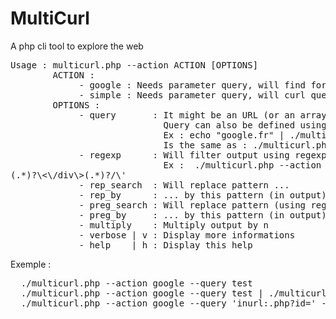 # MultiCurl

A php cli tool to explore the web

<pre>Usage : multicurl.php --action ACTION [OPTIONS]
        ACTION :
             - google : Needs parameter query, will find for query on google
             - simple : Needs parameter query, will curl query
        OPTIONS :
             - query       : It might be an URL (or an array of URL) or a word (or an array of word) to search in google
                             Query can also be defined using standard input
                             Ex : echo "google.fr" | ./multicurl.php --action simple
                             Is the same as : ./multicurl.php --action simple --query google.fr
             - regexp      : Will filter output using regexp (default only display links)
                             Ex :  ./multicurl.php --action simple --query test.com --regexp \'/(.*)?\<div id="footer"\>(.*)?\<\/div\>(.*)?/\'
             - rep_search  : Will replace pattern ...
             - rep_by      : ... by this pattern (in output)
             - preg_search : Will replace pattern (using regexp) ...
             - preg_by     : ... by this pattern (in output)
             - multiply    : Multiply output by n
             - verbose | v : Display more informations
             - help    | h : Display this help</pre>
            
Exemple : 
<pre>
  ./multicurl.php --action google --query test
  ./multicurl.php --action google --query test | ./multicurl.php --action simple
  ./multicurl.php --action google --query 'inurl:.php?id=' --rep_search '.php?id=' --rep_by '.php?id=a' | ./multicurl.php --action simple --regexp \'/(.*)?mysql_error(.*)?/\'</pre>
